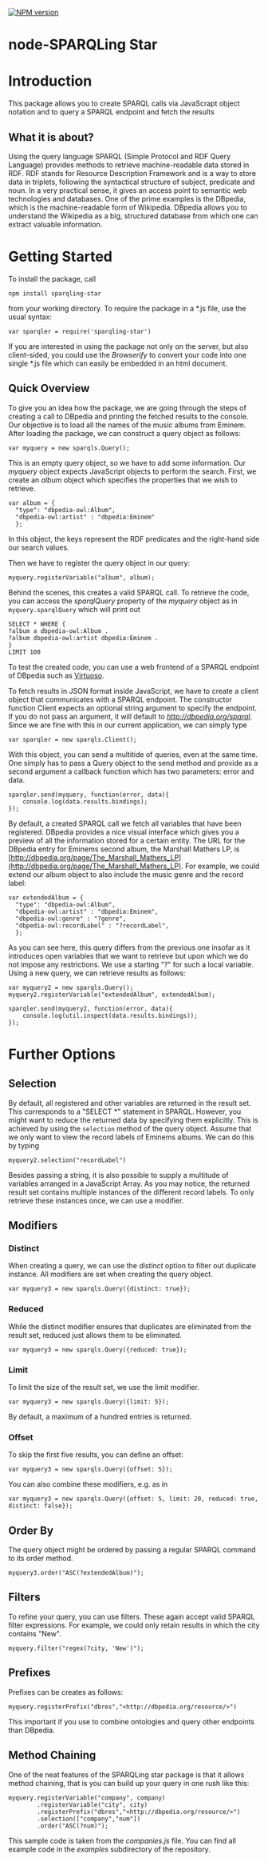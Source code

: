 [![NPM version](https://badge.fury.io/js/sparqling-star.svg)](http://badge.fury.io/js/sparqling-star)

node-SPARQLing Star
===================

# Introduction

This package allows you to create SPARQL calls via JavaScrapt object notation and to query a SPARQL endpoint and fetch the results 

## What it is about?

Using the query language SPARQL (Simple Protocol and RDF Query Language) provides methods to retrieve machine-readable data stored in RDF. RDF stands for Resource Description Framework and is a way to store data in triplets, following the syntactical structure of subject, predicate and noun. In a very practical sense, it gives an access point to semantic web technologies and databases. One of the prime examples is the DBpedia, which is the machine-readable form of Wikipedia. DBpedia allows you to understand the Wikipedia as a big, structured database from which one can extract valuable information.  

# Getting Started

To install the package, call 

```
npm install sparqling-star
```

from your working directory. To require the package in a *.js file, use the usual syntax:

```
var sparqler = require('sparqling-star')
```

If you are interested in using the package not only on the server, but also client-sided, you could use the *Browserify* to convert your code into one single *.js file which can easily be embedded in an html document. 

## Quick Overview

To give you an idea how the package, we are going through the steps of creating a call to DBpedia and printing the fetched results to the console. Our objective is to load all the names of the music albums from Eminem. After loading the package, we can construct a query object as follows:


```
var myquery = new sparqls.Query();
```

This is an empty query object, so we have to add some information. Our *myquery* object expects JavaScript objects to perform the search. First, we create an *album* object which specifies the properties that we wish to retrieve.

```
var album = { 
  "type": "dbpedia-owl:Album",
  "dbpedia-owl:artist" : "dbpedia:Eminem"
  };
```

In this object, the keys represent the RDF predicates and the right-hand side our search values. 

Then we have to register the query object in our query: 
```
myquery.registerVariable("album", album);
``` 

Behind the scenes, this creates a valid SPARQL call. To retrieve the code, you can access the *sparqlQuery* property of the *myquery* object as in `myquery.sparqlQuery` which will print out

```
SELECT * WHERE { 
?album a dbpedia-owl:Album .
?album dbpedia-owl:artist dbpedia:Eminem .
} 
LIMIT 100
``` 

To test the created code, you can use a web frontend of a SPARQL endpoint of DBpedia such as [Virtuoso](http://dbpedia.org/sparql). 

To fetch results in JSON format inside JavaScript, we have to create a client object that communicates with a SPARQL endpoint. The constructor function Client expects an optional string argument to specify the endpoint. If you do not pass an argument, it will default to *http://dbpedia.org/sparql*. Since we are fine with this in our current application, we can simply type

``` 
var sparqler = new sparqls.Client();
``` 

With this object, you can send a multitide of queries, even at the same time. One simply has to pass a Query object to the send method and provide as a second argument a callback function which has two parameters: error and data.

``` 
sparqler.send(myquery, function(error, data){
	console.log(data.results.bindings);
});
```

By default, a created SPARQL call we fetch all variables that have been registered. DBpedia provides a nice visual interface which gives you a preview of all the information stored for a certain entity. The URL for the DBpedia entry for Eminems second album, the Marshall Mathers LP, is [http://dbpedia.org/page/The_Marshall_Mathers_LP](http://dbpedia.org/page/The_Marshall_Mathers_LP). For example, we could extend our album object to also include the music genre and the record label:

```
var extendedAlbum = { 
  "type": "dbpedia-owl:Album",
  "dbpedia-owl:artist" : "dbpedia:Eminem",
  "dbpedia-owl:genre" : "?genre",
  "dbpedia-owl:recordLabel" : "?recordLabel",
  };
```

As you can see here, this query differs from the previous one insofar as it introduces open variables that we want to retrieve but upon which we do not impose any restrictions. We use a starting "?" for such a local variable. Using a new query, we can retrieve results as follows:

``` 
var myquery2 = new sparqls.Query();
myquery2.registerVariable("extendedAlbum", extendedAlbum);

sparqler.send(myquery2, function(error, data){
	console.log(util.inspect(data.results.bindings));
});

``` 

# Further Options

## Selection
By default, all registered and other variables are returned in the result set. This corresponds to a "SELECT *" statement in SPARQL. However, you might want to reduce the returned data by specifying them explicitly. This is achieved by using the `selection` method of the query object. Assume that we only want to view the record labels of Eminems albums. We can do this by typing

``` 
myquery2.selection("recordLabel")
``` 

Besides passing a string, it is also possible to supply a multitude of variables arranged in a JavaScript Array. As you may notice, the returned result set contains multiple instances of the different record labels. To only retrieve these instances once, we can use a modifier.

## Modifiers

### Distinct 
When creating a query, we can use the *distinct* option to filter out duplicate instance. All modifiers are set when creating the query object.

```
var myquery3 = new sparqls.Query({distinct: true}); 
```

### Reduced

While the distinct modifier ensures that duplicates are eliminated from the result set, reduced just allows them to be eliminated. 

```
var myquery3 = new sparqls.Query({reduced: true}); 
```

### Limit

To limit the size of the result set, we use the limit modifier. 

```
var myquery3 = new sparqls.Query({limit: 5}); 
```

By default, a maximum of a hundred entries is returned. 

### Offset

To skip the first five results, you can define an offset:

```
var myquery3 = new sparqls.Query({offset: 5}); 
```

You can also combine these modifiers, e.g. as in 

``` 
var myquery3 = new sparqls.Query({offset: 5, limit: 20, reduced: true, distinct: false}); 
``` 

## Order By 

The query object might be ordered by passing a regular SPARQL command to its order method.

``` 
myquery3.order("ASC(?extendedAlbum)");
``` 

## Filters

To refine your query, you can use filters. These again accept valid SPARQL filter expressions. For example, we could only retain results in which the city contains "New".

```
myquery.filter("regex(?city, 'New')");
```

## Prefixes

Prefixes can be creates as follows:

```
myquery.registerPrefix("dbres","<http://dbpedia.org/resource/>")
```

This important if you use to combine ontologies and query other endpoints than DBpedia. 

## Method Chaining

One of the neat features of the SPARQLing star package is that it allows method chaining, that is you can build up your query in one rush like this:

```
myquery.registerVariable("company", company)
		.registerVariable("city", city) 
		.registerPrefix("dbres","<http://dbpedia.org/resource/>")
		.selection(["company","num"])
		.order("ASC(?num)");
``` 

This sample code is taken from the *companies.js* file. You can find all example code in the *examples* subdirectory of the repository. 

